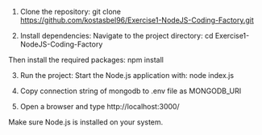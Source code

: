 1. Clone the repository:
  git clone https://github.com/kostasbel96/Exercise1-NodeJS-Coding-Factory.git

2. Install dependencies: Navigate to the project directory:
   cd Exercise1-NodeJS-Coding-Factory

  Then install the required packages:
   npm install

3. Run the project: Start the Node.js application with:
    node index.js

4. Copy connection string of mongodb to .env file as MONGODB_URI   

5. Open a browser and type http://localhost:3000/
   

Make sure Node.js is installed on your system.
